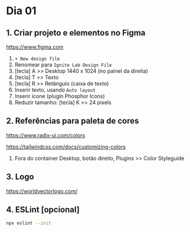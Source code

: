 # Dia 01

## 1. Criar projeto e elementos no Figma

https://www.figma.com

1. `+ New design file`
2. Renomear para `Ignite Lab Design File`
3. [tecla] A >> Desktop 1440 x 1024 (no painel da direita)
4. [tecla] T >> Texto
5. [tecla] R >> Retângulo (caixa de texto)
6. Inserir texto, usando `Auto layout`
7. Inserir ícone (plugin Phosphor Icons)
8. Reduzir tamanho: [tecla] K >> 24 pixels

## 2. Referências para paleta de cores

https://www.radix-ui.com/colors

https://tailwindcss.com/docs/customizing-colors

1. Fora do container Desktop, botão direito, Plugins >> Color Styleguide

## 3. Logo

https://worldvectorlogo.com/

## 4. ESLint [opcional]

```bash
npx eslint --init
```
